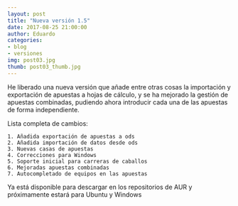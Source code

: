 ```yaml
---
layout: post
title: "Nueva versión 1.5"
date: 2017-08-25 21:00:00
author: Eduardo
categories:
- blog
- versiones
img: post03.jpg
thumb: post03_thumb.jpg
---
```


He liberado una nueva versión que añade entre otras cosas la importación y exportación de apuestas a hojas de cálculo, y se ha mejorado la gestión de apuestas combinadas, pudiendo ahora introducir cada una de las apuestas de forma independiente.

Lista completa de cambios:

```
1. Añadida exportación de apuestas a ods
2. Añadida importación de datos desde ods
3. Nuevas casas de apuestas
4. Correcciones para Windows
5. Soporte inicial para carreras de caballos
6. Mejoradas apuestas combinadas
7. Autocompletado de equipos en las apuestas
```

Ya está disponible para descargar en los repositorios de AUR y próximamente estará para Ubuntu y Windows